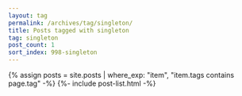 ```yaml
---
layout: tag
permalink: /archives/tag/singleton/
title: Posts tagged with singleton
tag: singleton
post_count: 1
sort_index: 998-singleton
---
```

{% assign posts = site.posts | where_exp: "item", "item.tags contains page.tag" -%}
{%- include post-list.html -%}
